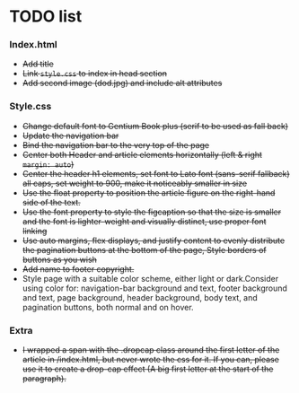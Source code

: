 # TODO list

### Index.html

- ~~Add title~~
- ~~Link `style.css` to index in head section~~
- ~~Add second image (dod.jpg) and include alt attributes~~

### Style.css

- ~~Change default font to Gentium Book plus (serif to be used as fall back)~~
- ~~Update the navigation bar~~
- ~~Bind the navigation bar to the very top of the page~~
- ~~Center both Header and article elements horizontally (left & right `margin: auto`)~~
- ~~Center the header h1 elements, set font to Lato font (sans-serif fallback) all caps, set weight to 900, make it noticeably smaller in size~~
- ~~Use the float property to position the article figure on the right-hand side of the text.~~
- ~~Use the font property to style the figcaption so that the size is smaller and the font is lighter-weight and visually distinct, use proper font linking~~
- ~~Use auto margins, flex displays, and justify content to evenly distribute the pagination buttons at the bottom of the page, Style borders of buttons as you wish~~
- ~~Add name to footer copyright.~~
- Style page with a suitable color scheme, either light or dark.Consider using color for: navigation-bar background and text, footer background and text, page background, header background, body text, and pagination buttons, both normal and on hover.

### Extra

- ~~I wrapped a span with the .dropcap class around the first letter of the article in /index.html, but never wrote the css for it. If you can, please use it to create a drop-cap effect (A big first letter at the start of the paragraph).~~
